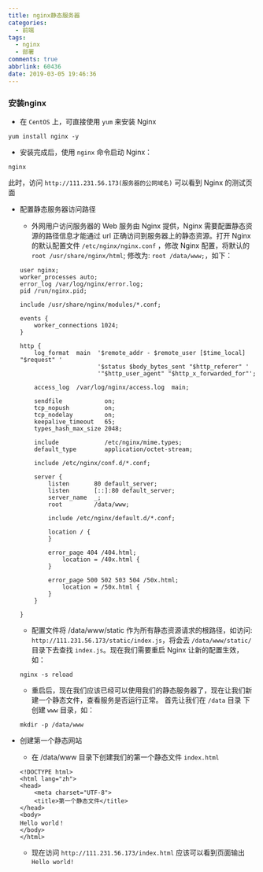 ```yaml
---
title: nginx静态服务器
categories:
  - 前端
tags:
  - nginx
  - 部署
comments: true
abbrlink: 60436
date: 2019-03-05 19:46:36
---
```


### 安装nginx
-   在 `CentOS` 上，可直接使用 `yum` 来安装 Nginx
```
yum install nginx -y
```

-   安装完成后，使用 `nginx` 命令启动 Nginx：
```
nginx
```
此时，访问 `http://111.231.56.173(服务器的公网域名)` 可以看到 Nginx 的测试页面 

-   配置静态服务器访问路径
    -   外网用户访问服务器的 Web 服务由 Nginx 提供，Nginx 需要配置静态资源的路径信息才能通过 url 正确访问到服务器上的静态资源。打开 Nginx 的默认配置文件 `/etc/nginx/nginx.conf` ，修改 Nginx 配置，将默认的 `root /usr/share/nginx/html`; 修改为: `root /data/www;`，如下：
    ```
    user nginx;
    worker_processes auto;
    error_log /var/log/nginx/error.log;
    pid /run/nginx.pid;
    
    include /usr/share/nginx/modules/*.conf;
    
    events {
        worker_connections 1024;
    }
    
    http {
        log_format  main  '$remote_addr - $remote_user [$time_local] "$request" '
                          '$status $body_bytes_sent "$http_referer" '
                          '"$http_user_agent" "$http_x_forwarded_for"';
    
        access_log  /var/log/nginx/access.log  main;
    
        sendfile            on;
        tcp_nopush          on;
        tcp_nodelay         on;
        keepalive_timeout   65;
        types_hash_max_size 2048;
    
        include             /etc/nginx/mime.types;
        default_type        application/octet-stream;
    
        include /etc/nginx/conf.d/*.conf;
    
        server {
            listen       80 default_server;
            listen       [::]:80 default_server;
            server_name  _;
            root         /data/www;
    
            include /etc/nginx/default.d/*.conf;
    
            location / {
            }
    
            error_page 404 /404.html;
                location = /40x.html {
            }
    
            error_page 500 502 503 504 /50x.html;
                location = /50x.html {
            }
        }
    
    }
    ```
    -   配置文件将 /data/www/static 作为所有静态资源请求的根路径，如访问: `http://111.231.56.173/static/index.js`，将会去 `/data/www/static/` 目录下去查找 `index.js`。现在我们需要重启 Nginx 让新的配置生效，如：
    ```
    nginx -s reload
    ```
    -   重启后，现在我们应该已经可以使用我们的静态服务器了，现在让我们新建一个静态文件，查看服务是否运行正常。
首先让我们在 `/data` 目录 下创建 `www` 目录，如：
    ```
    mkdir -p /data/www
    ```
    
-   创建第一个静态网站
    -   在 /data/www 目录下创建我们的第一个静态文件 `index.html`
    ```
    <!DOCTYPE html>
    <html lang="zh">
    <head>
        <meta charset="UTF-8">
        <title>第一个静态文件</title>
    </head>
    <body>
    Hello world！
    </body>
    </html>
    ```
    -   现在访问 `http://111.231.56.173/index.html` 应该可以看到页面输出 `Hello world!`
    
    
